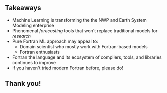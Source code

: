 <section>

## Takeaways

* Machine Learning is transforming the the NWP and Earth System Modeling enterprise
* Phenomenal *forecasting* tools that won't replace traditional models for *research*
* Pure Fortran ML approach may appeal to:
  - Domain scientist who mostly work with Fortran-based models
  - Fortran enthusiasts
* Fortran the language and its ecosystem of compilers, tools, and libraries
  continues to improve
* If you haven't tried modern Fortran before, please do!
</section>


<section>

## Thank you!
</section>
